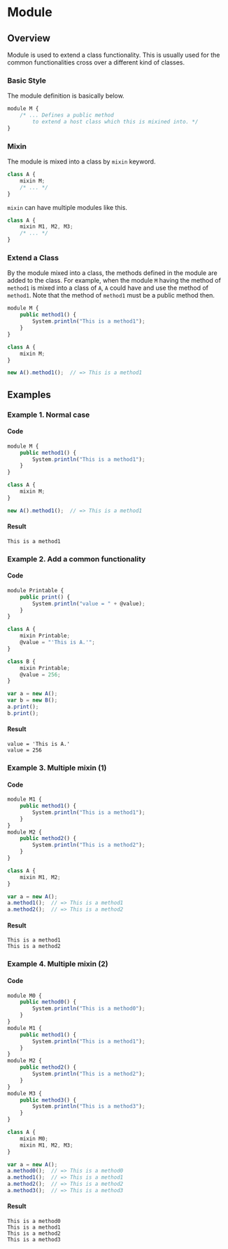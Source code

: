 # Module

## Overview

Module is used to extend a class functionality. This is usually used for the common functionalities cross over a different kind of classes.

### Basic Style

The module definition is basically below.

```javascript
module M { 
    /* ... Defines a public method
        to extend a host class which this is mixined into. */
}
```

### Mixin

The module is mixed into a class by `mixin` keyword.

```javascript
class A {
    mixin M;
    /* ... */
}
```

`mixin` can have multiple modules like this.

```javascript
class A {
    mixin M1, M2, M3;
    /* ... */
}
```

### Extend a Class

By the module mixed into a class, the methods defined in the module are added to the class.
For example, when the module `M` having the method of `method1` is mixed into a class of `A`, `A` could have and use the method of `method1`. Note that the method of `method1` must be a public method then.


```javascript
module M {
    public method1() {
        System.println("This is a method1");
    }
}

class A {
    mixin M;
}

new A().method1();  // => This is a method1
```

## Examples

### Example 1. Normal case

#### Code

```javascript
module M {
    public method1() {
        System.println("This is a method1");
    }
}

class A {
    mixin M;
}

new A().method1();  // => This is a method1
```

#### Result

```
This is a method1
```

### Example 2. Add a common functionality

#### Code

```javascript
module Printable {
    public print() {
        System.println("value = " + @value);
    }
}

class A {
    mixin Printable;
    @value = "'This is A.'";
}

class B {
    mixin Printable;
    @value = 256;
}

var a = new A();
var b = new B();
a.print();
b.print();
```

#### Result

```
value = 'This is A.'
value = 256
```

### Example 3. Multiple mixin (1)

#### Code

```javascript
module M1 {
    public method1() {
        System.println("This is a method1");
    }
}
module M2 {
    public method2() {
        System.println("This is a method2");
    }
}

class A {
    mixin M1, M2;
}

var a = new A();
a.method1();  // => This is a method1
a.method2();  // => This is a method2
```

#### Result

```
This is a method1
This is a method2
```

### Example 4. Multiple mixin (2)

#### Code

```javascript
module M0 {
    public method0() {
        System.println("This is a method0");
    }
}
module M1 {
    public method1() {
        System.println("This is a method1");
    }
}
module M2 {
    public method2() {
        System.println("This is a method2");
    }
}
module M3 {
    public method3() {
        System.println("This is a method3");
    }
}

class A {
    mixin M0;
    mixin M1, M2, M3;
}

var a = new A();
a.method0();  // => This is a method0
a.method1();  // => This is a method1
a.method2();  // => This is a method2
a.method3();  // => This is a method3
```

#### Result

```
This is a method0
This is a method1
This is a method2
This is a method3
```
